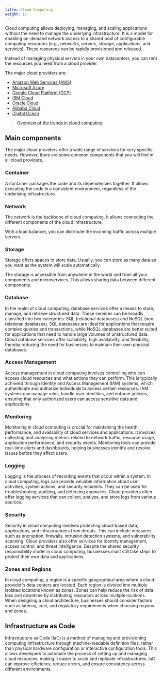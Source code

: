 ```yaml
---
title: Cloud Computing
weight: 17
---
```


Cloud computing allows deploying, managing,
and scaling applications without the need to manage the underlying infrastructure. 
It is a model for enabling on-demand network access to a shared pool of configurable computing resources
(e.g., networks, servers, storage, applications, and services).
These resources can be rapidly provisioned and released.

Instead of managing physical servers in your own datacenters, you can rent the resources you need from a cloud provider.

The major cloud providers are:
- [Amazon Web Services (AWS)](https://aws.amazon.com)
- [Microsoft Azure](https://azure.microsoft.com)
- [Google Cloud Platform (GCP)](https://cloud.google.com)
- [IBM Cloud](https://www.ibm.com/cloud)
- [Oracle Cloud](https://www.oracle.com/cloud)
- [Alibaba Cloud](https://www.alibabacloud.com)
- [Digital Ocean](https://www.digitalocean.com)

> [Overview of the trends in cloud computing](https://spatiosoft.com/blog/overview-of-cloud-computing/)

## Main components

The major cloud providers offer a wide range of services for very specific needs.
However, there are some common components that you will find in all cloud providers.

### Container

A container packages the code and its dependencies together.
It allows executing the code in a consistent environment, regardless of the underlying infrastructure.

### Network

The network is the backbone of cloud computing. 
It allows connecting the different components of the cloud infrastructure.

With a load balancer, you can distribute the incoming traffic across multiple servers.

### Storage

Storage offers spaces to store data. 
Usually, you can store as many data as you want as the system will scale automatically.

The storage is accessible from anywhere in the world and from all your components and microservices.
This allows sharing data between different components.

### Database

In the realm of cloud computing, database services offer a means to store, manage, and retrieve structured data. These services can be broadly classified into two categories: SQL (relational databases) and NoSQL (non-relational databases). SQL databases are ideal for applications that require complex queries and transactions, while NoSQL databases are better suited for applications that need to handle large volumes of unstructured data. Cloud database services offer scalability, high availability, and flexibility, thereby reducing the need for businesses to maintain their own physical databases.

### Access Management

Access management in cloud computing involves controlling who can access cloud resources and what actions they can perform. This is typically achieved through Identity and Access Management (IAM) systems, which authenticate and authorize individuals to access certain resources. IAM systems can manage roles, handle user identities, and enforce policies, ensuring that only authorized users can access sensitive data and applications.

### Monitoring

Monitoring in cloud computing is crucial for maintaining the health, performance, and availability of cloud services and applications. It involves collecting and analyzing metrics related to network traffic, resource usage, application performance, and security events. Monitoring tools can provide real-time alerts and dashboards, helping businesses identify and resolve issues before they affect users.

### Logging

Logging is the process of recording events that occur within a system. In cloud computing, logs can provide valuable information about user activities, system actions, and security incidents. They can be used for troubleshooting, auditing, and detecting anomalies. Cloud providers often offer logging services that can collect, analyze, and store logs from various sources.

### Security

Security in cloud computing involves protecting cloud-based data, applications, and infrastructures from threats. This can include measures such as encryption, firewalls, intrusion detection systems, and vulnerability scanning. Cloud providers also offer services for identity management, access control, and threat intelligence. Despite the shared security responsibility model in cloud computing, businesses must still take steps to protect their own data and applications.

### Zones and Regions

In cloud computing, a region is a specific geographical area where a cloud provider's data centers are located. Each region is divided into multiple isolated locations known as zones. Zones can help reduce the risk of data loss and downtime by distributing resources across multiple locations. When designing a cloud architecture, businesses should consider factors such as latency, cost, and regulatory requirements when choosing regions and zones.

## Infrastructure as Code

Infrastructure as Code (IaC) is a method of managing and provisioning computing infrastructure through machine-readable definition files, rather than physical hardware configuration or interactive configuration tools. This allows developers to automate the process of setting up and managing cloud resources, making it easier to scale and replicate infrastructures. IaC can improve efficiency, reduce errors, and ensure consistency across different environments.
